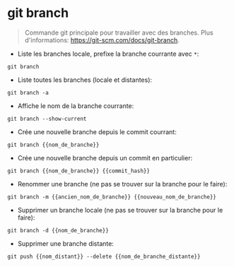 # git branch

> Commande git principale pour travailler avec des branches.
> Plus d'informations: <https://git-scm.com/docs/git-branch>.

- Liste les branches locale, prefixe la branche courrante avec `*`:

`git branch`

- Liste toutes les branches (locale et distantes):

`git branch -a`

- Affiche le nom de la branche courrante:

`git branch --show-current`

- Crée une nouvelle branche depuis le commit courrant:

`git branch {{nom_de_branche}}`

- Crée une nouvelle branche depuis un commit en particulier:

`git branch {{nom_de_branche}} {{commit_hash}}`

- Renommer une branche (ne pas se trouver sur la branche pour le faire):

`git branch -m {{ancien_nom_de_branche}} {{nouveau_nom_de_branche}}`

- Supprimer un branche locale (ne pas se trouver sur la branche pour le faire):

`git branch -d {{nom_de_branche}}`

- Supprimer une branche distante:

`git push {{nom_distant}} --delete {{nom_de_branche_distante}}`

